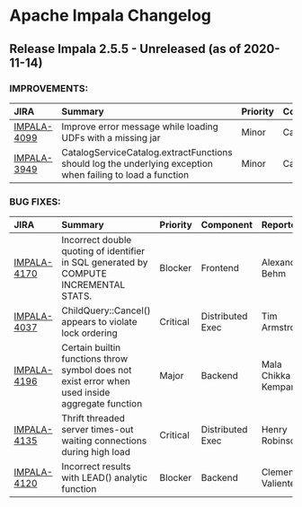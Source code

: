 
<!---
# Licensed to the Apache Software Foundation (ASF) under one
# or more contributor license agreements.  See the NOTICE file
# distributed with this work for additional information
# regarding copyright ownership.  The ASF licenses this file
# to you under the Apache License, Version 2.0 (the
# "License"); you may not use this file except in compliance
# with the License.  You may obtain a copy of the License at
#
#     http://www.apache.org/licenses/LICENSE-2.0
#
# Unless required by applicable law or agreed to in writing, software
# distributed under the License is distributed on an "AS IS" BASIS,
# WITHOUT WARRANTIES OR CONDITIONS OF ANY KIND, either express or implied.
# See the License for the specific language governing permissions and
# limitations under the License.
-->
# Apache Impala Changelog

## Release Impala 2.5.5 - Unreleased (as of 2020-11-14)



### IMPROVEMENTS:

| JIRA | Summary | Priority | Component | Reporter | Contributor |
|:---- |:---- | :--- |:---- |:---- |:---- |
| [IMPALA-4099](https://issues.apache.org/jira/browse/IMPALA-4099) | Improve error message while loading UDFs with a missing jar |  Minor | Catalog | Bharath Vissapragada | Bharath Vissapragada |
| [IMPALA-3949](https://issues.apache.org/jira/browse/IMPALA-3949) | CatalogServiceCatalog.extractFunctions should log the underlying exception when failing to load a function |  Minor | Catalog | Balazs Jeszenszky | Bharath Vissapragada |


### BUG FIXES:

| JIRA | Summary | Priority | Component | Reporter | Contributor |
|:---- |:---- | :--- |:---- |:---- |:---- |
| [IMPALA-4170](https://issues.apache.org/jira/browse/IMPALA-4170) | Incorrect double quoting of identifier in SQL generated by COMPUTE INCREMENTAL STATS. |  Blocker | Frontend | Alexander Behm | Alexander Behm |
| [IMPALA-4037](https://issues.apache.org/jira/browse/IMPALA-4037) | ChildQuery::Cancel() appears to violate lock ordering |  Critical | Distributed Exec | Tim Armstrong | Tim Armstrong |
| [IMPALA-4196](https://issues.apache.org/jira/browse/IMPALA-4196) | Certain builtin functions throw symbol does not exist error when used inside aggregate function |  Major | Backend | Mala Chikka Kempanna | Bharath Vissapragada |
| [IMPALA-4135](https://issues.apache.org/jira/browse/IMPALA-4135) | Thrift threaded server times-out waiting connections during high load |  Critical | Distributed Exec | Henry Robinson | Thomas Tauber-Marshall |
| [IMPALA-4120](https://issues.apache.org/jira/browse/IMPALA-4120) | Incorrect results with LEAD() analytic function |  Blocker | Backend | Clemens Valiente | Michael Ho |


